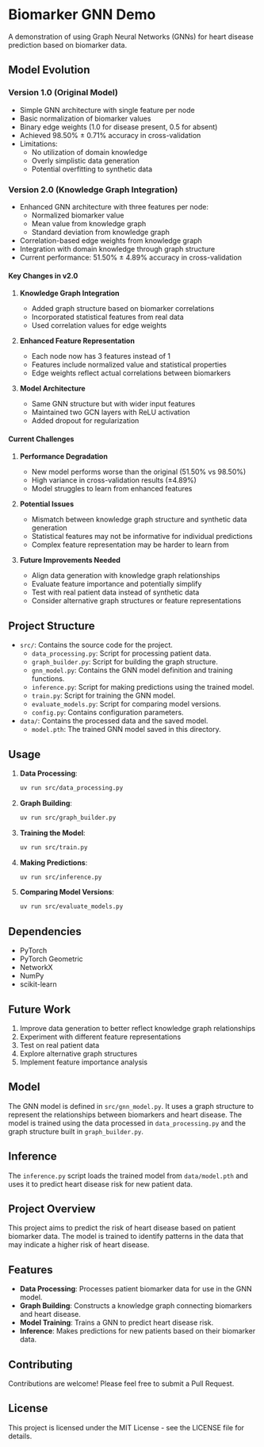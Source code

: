 # Biomarker GNN Demo

A demonstration of using Graph Neural Networks (GNNs) for heart disease prediction based on biomarker data.

## Model Evolution

### Version 1.0 (Original Model)
- Simple GNN architecture with single feature per node
- Basic normalization of biomarker values
- Binary edge weights (1.0 for disease present, 0.5 for absent)
- Achieved 98.50% ± 0.71% accuracy in cross-validation
- Limitations:
  - No utilization of domain knowledge
  - Overly simplistic data generation
  - Potential overfitting to synthetic data

### Version 2.0 (Knowledge Graph Integration)
- Enhanced GNN architecture with three features per node:
  - Normalized biomarker value
  - Mean value from knowledge graph
  - Standard deviation from knowledge graph
- Correlation-based edge weights from knowledge graph
- Integration with domain knowledge through graph structure
- Current performance: 51.50% ± 4.89% accuracy in cross-validation

#### Key Changes in v2.0
1. **Knowledge Graph Integration**
   - Added graph structure based on biomarker correlations
   - Incorporated statistical features from real data
   - Used correlation values for edge weights

2. **Enhanced Feature Representation**
   - Each node now has 3 features instead of 1
   - Features include normalized value and statistical properties
   - Edge weights reflect actual correlations between biomarkers

3. **Model Architecture**
   - Same GNN structure but with wider input features
   - Maintained two GCN layers with ReLU activation
   - Added dropout for regularization

#### Current Challenges
1. **Performance Degradation**
   - New model performs worse than the original (51.50% vs 98.50%)
   - High variance in cross-validation results (±4.89%)
   - Model struggles to learn from enhanced features

2. **Potential Issues**
   - Mismatch between knowledge graph structure and synthetic data generation
   - Statistical features may not be informative for individual predictions
   - Complex feature representation may be harder to learn from

3. **Future Improvements Needed**
   - Align data generation with knowledge graph relationships
   - Evaluate feature importance and potentially simplify
   - Test with real patient data instead of synthetic data
   - Consider alternative graph structures or feature representations

## Project Structure

- `src/`: Contains the source code for the project.
  - `data_processing.py`: Script for processing patient data.
  - `graph_builder.py`: Script for building the graph structure.
  - `gnn_model.py`: Contains the GNN model definition and training functions.
  - `inference.py`: Script for making predictions using the trained model.
  - `train.py`: Script for training the GNN model.
  - `evaluate_models.py`: Script for comparing model versions.
  - `config.py`: Contains configuration parameters.
- `data/`: Contains the processed data and the saved model.
  - `model.pth`: The trained GNN model saved in this directory.

## Usage

1. **Data Processing**:
   ```bash
   uv run src/data_processing.py
   ```

2. **Graph Building**:
   ```bash
   uv run src/graph_builder.py
   ```

3. **Training the Model**:
   ```bash
   uv run src/train.py
   ```

4. **Making Predictions**:
   ```bash
   uv run src/inference.py
   ```

5. **Comparing Model Versions**:
   ```bash
   uv run src/evaluate_models.py
   ```

## Dependencies
- PyTorch
- PyTorch Geometric
- NetworkX
- NumPy
- scikit-learn

## Future Work
1. Improve data generation to better reflect knowledge graph relationships
2. Experiment with different feature representations
3. Test on real patient data
4. Explore alternative graph structures
5. Implement feature importance analysis

## Model

The GNN model is defined in `src/gnn_model.py`. It uses a graph structure to represent the relationships between biomarkers and heart disease. The model is trained using the data processed in `data_processing.py` and the graph structure built in `graph_builder.py`.

## Inference

The `inference.py` script loads the trained model from `data/model.pth` and uses it to predict heart disease risk for new patient data.

## Project Overview

This project aims to predict the risk of heart disease based on patient biomarker data. The model is trained to identify patterns in the data that may indicate a higher risk of heart disease.

## Features

- **Data Processing**: Processes patient biomarker data for use in the GNN model.
- **Graph Building**: Constructs a knowledge graph connecting biomarkers and heart disease.
- **Model Training**: Trains a GNN to predict heart disease risk.
- **Inference**: Makes predictions for new patients based on their biomarker data.

## Contributing

Contributions are welcome! Please feel free to submit a Pull Request.

## License

This project is licensed under the MIT License - see the LICENSE file for details.